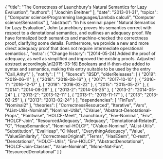 {
    "title": "The Correctness of Launchbury's Natural Semantics for Lazy Evaluation",
    "authors": [
        "Joachim Breitner"
    ],
    "date": "2013-01-31",
    "topics": [
        "Computer science/Programming languages/Lambda calculi",
        "Computer science/Semantics"
    ],
    "abstract": "In his seminal paper \"Natural Semantics for Lazy Evaluation\", John Launchbury proves his semantics correct with respect to a denotational semantics, and outlines an adequacy proof. We have formalized both semantics and machine-checked the correctness proof, clarifying some details. Furthermore, we provide a new and more direct adequacy proof that does not require intermediate operational semantics.",
    "extra": {
        "Change history": "[2014-05-24] Added the proof of adequacy, as well as simplified and improved the existing proofs. Adjusted abstract accordingly.\n[2015-03-16] Booleans and if-then-else added to syntax and semantics, making this entry suitable to be used by the entry \"Call_Arity\"."
    },
    "notify": [
        ""
    ],
    "licence": "BSD",
    "olderReleases": [
        {
            "2019": "2019-06-11"
        },
        {
            "2018": "2018-08-16"
        },
        {
            "2017": "2017-10-10"
        },
        {
            "2016-1": "2016-12-17"
        },
        {
            "2016": "2016-02-22"
        },
        {
            "2015": "2015-05-27"
        },
        {
            "2014": "2014-08-28"
        },
        {
            "2013-2": "2014-05-25"
        },
        {
            "2013-2": "2014-05-24"
        },
        {
            "2013-2": "2013-12-11"
        },
        {
            "2013-1": "2013-11-17"
        },
        {
            "2013": "2013-02-25"
        },
        {
            "2013": "2013-02-24"
        }
    ],
    "dependencies": [
        "FinFun",
        "Nominal2"
    ],
    "theories": [
        "CorrectnessResourced",
        "Iterative",
        "Vars",
        "AList-Utils-Nominal",
        "Nominal-Utils",
        "CValue",
        "Abstract-Denotational-Props",
        "Pointwise",
        "HOLCF-Meet",
        "Launchbury",
        "Env-Nominal",
        "Env",
        "HOLCF-Join",
        "ResourcedAdequacy",
        "Adequacy",
        "Denotational-Related",
        "C",
        "HeapSemantics",
        "Nominal-HOLCF",
        "CValue-Nominal",
        "AList-Utils",
        "Substitution",
        "EvalHeap",
        "C-Meet",
        "EverythingAdequacy",
        "Value",
        "ValueSimilarity",
        "CorrectnessOriginal",
        "Terms",
        "HasESem",
        "C-restr",
        "Denotational",
        "HOLCF-Utils",
        "Env-HOLCF",
        "AbstractDenotational",
        "HOLCF-Join-Classes",
        "Value-Nominal",
        "Mono-Nat-Fun",
        "ResourcedDenotational"
    ]
}